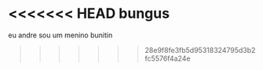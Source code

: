 <<<<<<< HEAD
bungus
=======
eu andre sou um menino bunitin
>>>>>>> 28e9f8fe3fb5d95318324795d3b2fc5576f4a24e
